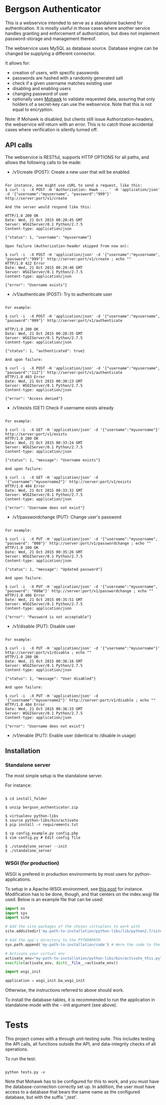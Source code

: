 # Bergson Authenticator

This is a webservice intended to serve as a standalone backend for authentication. It is mostly useful in those cases where another service handles granting and enforcement of authorization, but does not implement password-storage and management thereof. 

The webservice uses MySQL as database source. Database engine can be changed be supplying a different connector.

It allows for:
- creation of users, with specific passwords
- passwords are hashed with a randomly generated salt
- check if a given username matches existing user 
- disabling and enabling users 
- changing password of user
- optionally uses [Mohawk](https://github.com/kumar303/mohawk/) to validate requested data, assuring that only holders of a secret-key can use the webservice. Note that this is not equal to encryption.

Note: If Mohawk is disabled, but clients still issue Authorization-headers, the webservice will return with an error. This is to catch those accidental cases where verification is silently turned off. 

## API calls

The webservice is RESTful, supports HTTP OPTIONS for all paths, and allows the following calls to be made:

- /v1/create (POST): Create a new user that will be enabled.


``` 

For instance, one might use cURL to send a request, like this:
$ curl -i  -X POST -H 'Authorization: Hawk ... ' -H 'application/json' -d '{"username":"myusername", "password":"999"}' http://server:port/v1/create 

And the server would respond like this:

HTTP/1.0 200 OK
Date: Wed, 21 Oct 2015 00:20:45 GMT
Server: WSGIServer/0.1 Python/2.7.5
Content-type: application/json

{"status": 1, "username": "myusername"}

Upon failure (Authorization-header skipped from now on):

$ curl -i  -X POST -H 'application/json' -d '{"username":"myusername", "password":"999"}' http://server:port/v1/create ; echo ""
HTTP/1.0 422 Error
Date: Wed, 21 Oct 2015 00:29:46 GMT
Server: WSGIServer/0.1 Python/2.7.5
Content-type: application/json

{"error": "Username exists"}

```

- /v1/authenticate (POST): Try to authenticate user

``` 

For example:

$ curl -i  -X POST -H 'application/json' -d '{"username":"myusername", "password":"999"}' http://server:port/v1/authenticate 

HTTP/1.0 200 OK
Date: Wed, 21 Oct 2015 00:28:35 GMT
Server: WSGIServer/0.1 Python/2.7.5
Content-type: application/json

{"status": 1, "authenticated": true}

And upon failure:

$ curl -i  -X POST -H 'application/json' -d '{"username":"myusername", "password":"112"}' http://server:port/v1/authenticate 
HTTP/1.0 403 Error
Date: Wed, 21 Oct 2015 00:30:23 GMT
Server: WSGIServer/0.1 Python/2.7.5
Content-type: application/json

{"error": "Access denied"}

```

- /v1/exists (GET) Check if username exists already

```

For example:

$ curl -i  -X GET -H 'application/json' -d '{"username":"myusername"}' http://server:port/v1/exists 
HTTP/1.0 200 OK
Date: Wed, 21 Oct 2015 00:33:24 GMT
Server: WSGIServer/0.1 Python/2.7.5
Content-type: application/json

{"status": 1, "message": "Username exists"}

And upon failure:

$ curl -i  -X GET -H 'application/json' -d '{"username":"myusername2"}' http://server:port/v1/exists 
HTTP/1.0 404 Error
Date: Wed, 21 Oct 2015 00:33:32 GMT
Server: WSGIServer/0.1 Python/2.7.5
Content-type: application/json

{"error": "Username does not exist"}

```

- /v1/passwordchange (PUT): Change user's password 

```

For example:

$ curl -i  -X PUT -H 'application/json' -d '{"username":"myusername", "password": "000"}' http://server:port/v1/passwordchange ; echo ""
HTTP/1.0 200 OK
Date: Wed, 21 Oct 2015 00:35:26 GMT
Server: WSGIServer/0.1 Python/2.7.5
Content-type: application/json

{"status": 1, "message": "Updated password"}

And upon failure:

$ curl -i  -X PUT -H 'application/json' -d '{"username":"myusername", "password": "000æ"}' http://server:port/v1/passwordchange ; echo ""
HTTP/1.0 406 Error
Date: Wed, 21 Oct 2015 00:35:51 GMT
Server: WSGIServer/0.1 Python/2.7.5
Content-type: application/json

{"error": "Password is not acceptable"}

```

- /v1/disable (PUT): Disable user

```

For example:

$ curl -i  -X PUT -H 'application/json' -d '{"username":"myusername"}' http://server:port/v1/disable ; echo ""
HTTP/1.0 200 OK
Date: Wed, 21 Oct 2015 00:36:16 GMT
Server: WSGIServer/0.1 Python/2.7.5
Content-type: application/json

{"status": 1, "message": "User disabled"}

And upon failure:

$ curl -i  -X PUT -H 'application/json' -d '{"username":"myusername2"}' http://server:port/v1/disable ; echo ""
HTTP/1.0 404 Error
Date: Wed, 21 Oct 2015 00:36:33 GMT
Server: WSGIServer/0.1 Python/2.7.5
Content-type: application/json

{"error": "Username does not exist"}

```

- /v1/enable (PUT): Enable user (identical to /disable in usage)

## Installation

### Standalone server

The most simple setup is the standalone server. 

For instance:

```

$ cd install_folder 

$ unzip bergson_authenticator.zip

$ virtualenv python-libs
$ source python-libs/bin/activate
$ pip install -r requirements.txt

$ cp config_example.py config.php
$ vim config.py # Edit config file

$ ./standalone_server --init
$ ./standalone_server

```

### WSGI (for production)

WSGI is prefered in production environments by most users for python-applications.

To setup in a Apache-WSGI environment, see [this post](http://thecodeship.com/deployment/deploy-django-apache-virtualenv-and-mod_wsgi/) for instance. Modification has to be done, though, and that centers on the index.wsgi file used. Below is an example file that can be used:

```python
import os
import sys
import site

# Add the site-packages of the chosen virtualenv to work with
site.addsitedir('my-path-to-installation/python-libs/lib/python2.7/site-packages')

# Add the app's directory to the PYTHONPATH
sys.path.append('my-path-to-installation/code') # Here the code to the authenticator should live

# Activate your virtual env
activate_env="my-path-to-installation/python-libs/bin/activate_this.py"
execfile(activate_env, dict(__file__=activate_env))

import wsgi_init

application = wsgi_init.ba_wsgi_init
```

Otherwise, the instructions referred to above should work.

To install the database-tables, it is recommended to run the application in standalone-mode with the --init argument (see above).

# Tests

This project comes with a through unit-testing suite. This includes 
testing the API calls, all functions outside the API, and data-integrity
checks of all operations.

To run the test:

```

python tests.py -v 

```

Note that Mohawk has to be configured for this to work, and you must have the database-connection correctly set up. In addition, the user must have access to a database that bears the same name as the configured database, but with the suffix '_test'.


